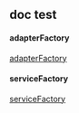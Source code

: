 ## doc test

#### adapterFactory
[adapterFactory](./adapterFactory.md)

#### serviceFactory
[serviceFactory](./serviceFactory.md)
